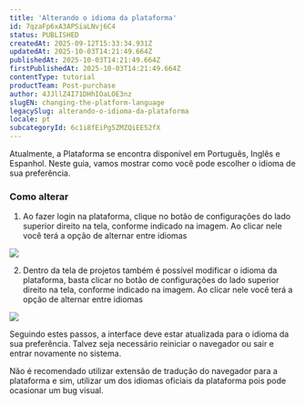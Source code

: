 ```yaml
---
title: 'Alterando o idioma da plataforma'
id: 7qzaFp6xA3APSiaLNvj6C4
status: PUBLISHED
createdAt: 2025-09-12T15:33:34.931Z
updatedAt: 2025-10-03T14:21:49.664Z
publishedAt: 2025-10-03T14:21:49.664Z
firstPublishedAt: 2025-10-03T14:21:49.664Z
contentType: tutorial
productTeam: Post-purchase
author: 4JJllZ4I71DHhIOaLOE3nz
slugEN: changing-the-platform-language
legacySlug: alterando-o-idioma-da-plataforma
locale: pt
subcategoryId: 6c1i8fEiPg5ZMZQiEE52fX
---
```


Atualmente, a Plataforma se encontra disponível em Português, Inglês e Espanhol. Neste guia, vamos mostrar como você pode escolher o idioma de sua preferência.

### Como alterar

1. Ao fazer login na plataforma, clique no botão de configurações do lado superior direito na tela, conforme indicado na imagem. Ao clicar nele você terá a opção de alternar entre idiomas

![](https://raw.githubusercontent.com/vtexdocs/help-center-content/refs/heads/main/docs/pt/tutorials/weni-by-vtex/vis%C3%A3o-geral-weni-by-vtex/alterando-o-idioma-da-plataforma_1.png)

2. Dentro da tela de projetos também é possível modificar o idioma da plataforma, basta clicar no botão de configurações do lado superior direito na tela, conforme indicado na imagem. Ao clicar nele você terá a opção de alternar entre idiomas

![](https://raw.githubusercontent.com/vtexdocs/help-center-content/refs/heads/main/docs/pt/tutorials/weni-by-vtex/vis%C3%A3o-geral-weni-by-vtex/alterando-o-idioma-da-plataforma_2.png)

Seguindo estes passos, a interface deve estar atualizada para o idioma da sua preferência. Talvez seja necessário reiniciar o navegador ou sair e entrar novamente no sistema.

Não é recomendado utilizar extensão de tradução do navegador para a plataforma e sim, utilizar um dos idiomas oficiais da plataforma pois pode ocasionar um bug visual.
